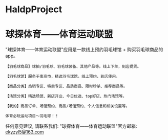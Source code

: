 # HaldpProject
# 球探体育——体育运动联盟

  "球探体育——体育运动联盟"应用是一款线上预约羽毛球馆 + 购买羽毛球商品的app。
    
    【羽毛球商品】球拍/羽毛球、羽毛球装备、其他产品等。线上下单，到店提货。
    
    【羽毛球馆】服务于南京市，精选羽毛球馆。线上预约，到店使用。
    
    【商品分类】热销专区、特卖专区、品质商品、限时秒杀、推荐商品等。
    
    【场馆分类】精选场馆、新店开业、今日优选、top好店、热门场馆等。
    
    【我的】商品订单、场馆预约、商品/场馆预约、个人信息和相关设置等。

    体育必玩运动项目～羽毛球！！

   任何意见建议, 请联系我们: 
   "球探体育——体育运动联盟"官方邮箱: ekyzyl5@163.com
